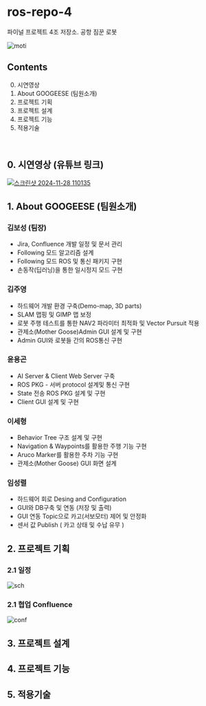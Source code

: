 # ros-repo-4
파이널 프로젝트 4조 저장소. 공항 짐꾼 로봇 

![moti](https://github.com/user-attachments/assets/f7eb36ca-8dd6-4eb0-ac2c-85830dff3fa0)

## Contents

00. 시연영상
01. About GOOGEESE  (팀원소개)
02. 프로젝트 기획
03. 프로젝트 설계
04. 프로젝트 기능
05. 적용기술
<br>

## 0. 시연영상 (유튜브 링크)
[![스크린샷 2024-11-28 110135](https://github.com/user-attachments/assets/2300ec6b-9408-4ea6-a2ee-b705e801d13c)](https://youtu.be/AxfbNDppkFc)

## 1. About GOOGEESE  (팀원소개)

### 김보성 (팀장)
* Jira, Confluence 개발 일정 및 문서 관리
* Following 모드 알고리즘 설계
* Following 모드 ROS 및 통신 패키지 구현
* 손동작(딥러닝)을 통한  일시정지 모드 구현

### 김주영
* 하드웨어 개발 환경 구축(Demo-map, 3D parts)
* SLAM 맵핑 및 GIMP 맵 보정
* 로봇 주행 테스트를 통한 NAV2 파라미터 최적화 및 Vector Pursuit 적용
* 관제소(Mother Goose)Admin GUI 설계 및 구현
* Admin GUI와 로봇들 간의 ROS통신 구현 

### 윤용곤
* AI Server & Client Web Server 구축
* ROS PKG - 서버 protocol 설계및 통신 구현
* State 전송 ROS PKG 설계 및 구현
* Client GUI 설계 및 구현 

### 이세형
* Behavior Tree 구조 설계 및 구현
* Navigation & Waypoints를 활용한 주행 기능 구현
* Aruco Marker를 활용한 주차 기능 구현
* 관제소(Mother Goose) GUI 화면 설계

### 임성렬
* 하드웨어 회로 Desing and Configuration
* GUI와 DB구축 및 연동 (저장 및 출력)
* GUI 연동 Topic으로 카고(서보모터) 제어 및 안정화
* 센서 값 Publish ( 카고 상태 및 수납 유무 )

## 2. 프로젝트 기획
### 2.1 일정
![sch](https://github.com/user-attachments/assets/548482d0-ff2a-4a36-b869-0f734d04a8bb)

### 2.1 협업 Confluence
![conf](https://github.com/user-attachments/assets/4f0d9953-99dc-499f-a6b5-7814cc773b29)

## 3. 프로젝트 설계
## 4. 프로젝트 기능
## 5. 적용기술
